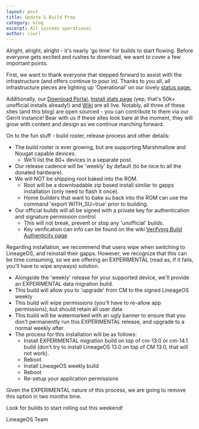 ```yaml
---
layout: post
title: Update & Build Prep
category: blog
excerpt: All systems operational
author: ciwrl
---
```


Alright, alright, alright - it's nearly 'go time' for builds to start flowing. Before everyone gets excited and rushes to download, we want to cover a few important points.

First, we want to thank everyone that stepped forward to assist with the infrastructure (and offers continue to pour in). Thanks to you all, all infrastructure pieces are lighting up 'Operational' on our lovely [status page.](https://status.lineageos.org)

Additionally, our [Download Portal](https://download.lineageos.org), [Install stats page](https://stats.lineageos.org) (yep, that's 50k+ unofficial installs already!) and [Wiki](http://wiki.lineageos.org) are all live. Notably, all three of these sites (and this blog) are open sourced - you can contribute to them via our Gerrit instance! Bear with us if these sites look bare at the moment, they will grow with content and design as we continue marching forward.

On to the fun stuff - build roster, release process and other details:

* The build roster is ever growing, but are supporting Marshmallow and Nougat capable devices.
  * We'll list the 80+ devices in a separate post.
* Our release cadence will be 'weekly' by default (to be nice to all the donated hardware).
* We will NOT be shipping root baked into the ROM. 
  * Root will be a downloadable zip based install similar to gapps installation (only need to flash it once).
  * Home builders that want to bake su back into the ROM can use the command 'export WITH_SU=true' prior to building.
* Our official builds will all be signed with a private key for authentication and signature permission control
  * This will not break, prevent or stop any 'unofficial' builds.
  * Key verification can info can be found on the wiki [Verifying Build Authenticity page](http://wiki.lineageos.org/verifying-builds.html)

Regarding installation, we recommend that users wipe when switching to LineageOS, and reinstall their gapps. However, we recognize that this can be time consuming, so we are offering an EXPERIMENTAL (read as, if it fails, you'll have to wipe anyways) solution. 

* Alongside the 'weekly' release for your supported device, we'll provide an EXPERIMENTAL data migration build. 
* This build will allow you to 'upgrade' from CM to the signed LineageOS weekly
* This build will wipe permissions (you'll have to re-allow app permissions), but should retain all user data
* This build will be watermarked with an ugly banner to ensure that you don't permanently run this EXPERIMENTAL release, and upgrade to a normal weekly after. 
* The process for this installation will be as follows:
  * Install EXPERIMENTAL migration build on top of cm-13.0 or cm-14.1 build (don't try to install LineageOS 13.0 on top of CM 13.0, that will not work). 
  * Reboot 
  * Install LineageOS weekly build
  * Reboot
  * Re-setup your application permissions

Given the EXPERIMENTAL nature of this process, we are going to remove this option in two months time.

Look for builds to start rolling out this weekend!

LineageOS Team
